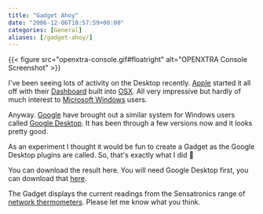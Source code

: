 ```yaml
---
title: "Gadget Ahoy"
date: "2006-12-06T18:57:59+00:00"
categories: [General]
aliases: [/gadget-ahoy/]
---
```


{{< figure src="openxtra-console.gif#floatright" alt="OPENXTRA Console Screenshot" >}}

I've been seeing lots of activity on the Desktop recently. [Apple](http://www.apple.com/) started it all off with their [Dashboard](http://www.apple.com/macosx/leopard/dashboard.html) built into [OSX](http://www.apple.com/macosx/). All very impressive but hardly of much interest to [Microsoft Windows](http://www.microsoft.com/windows/) users.

Anyway. [Google](http://www.google.com/) have brought out a similar system for Windows users called [Google Desktop](http://desktop.google.com/). It has been through a few versions now and it looks pretty good.

As an experiment I thought it would be fun to create a Gadget as the Google Desktop plugins are called. So, that's exactly what I did 🙂

You can download the result here. You will need Google Desktop first, you can download that [here](http://desktop.google.com/).

The Gadget displays the current readings from the Sensatronics range of [network thermometers](https://www.openxtra.co.uk/kb/network-thermometer-introduction.html). Please let me know what you think.
